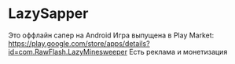 # LazySapper
Это оффлайн сапер на Android
Игра выпущена в Play Market: https://play.google.com/store/apps/details?id=com.RawFlash.LazyMinesweeper
Есть реклама и монетизация
